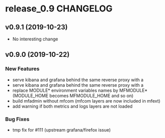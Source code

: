 # release_0.9 CHANGELOG



## v0.9.1 (2019-10-23)

- No interesting change


## v0.9.0 (2019-10-22)

### New Features
- serve kibana and grafana behind the same reverse proxy with a
- serve kibana and grafana behind the same reverse proxy with a
- replace MODULE* environment variables names by MFMODULE* (MODULE_HOME becomes MFMODULE_HOME and so on)
- build mfadmin without mfcom (mfcom layers are now included in mfext)
- add warning if both metrics and logs layers are not loaded


### Bug Fixes
- tmp fix for #111 (upstream grafana/firefox issue)





